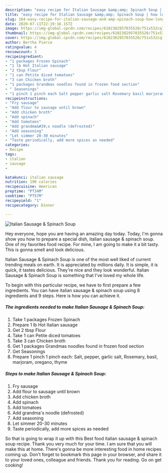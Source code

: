 ```yaml
---
description: "easy recipe for Italian Sausage &amp;amp; Spinach Soup | how long to bake Italian Sausage &amp;amp; Spinach Soup"
title: "easy recipe for Italian Sausage &amp;amp; Spinach Soup | how long to bake Italian Sausage &amp;amp; Spinach Soup"
slug: 164-easy-recipe-for-italian-sausage-and-amp-spinach-soup-how-long-to-bake-italian-sausage-and-amp-spinach-soup
date: 2020-07-11T22:19:16.157Z
image: https://img-global.cpcdn.com/recipes/6102382957035520/751x532cq70/italian-sausage-spinach-soup-recipe-main-photo.jpg
thumbnail: https://img-global.cpcdn.com/recipes/6102382957035520/751x532cq70/italian-sausage-spinach-soup-recipe-main-photo.jpg
cover: https://img-global.cpcdn.com/recipes/6102382957035520/751x532cq70/italian-sausage-spinach-soup-recipe-main-photo.jpg
author: Bertha Pierce
ratingvalue: 4
reviewcount: 3
recipeingredient:
- "1 packages Frozen Spinach"
- "1 lb Hot Italian sausage"
- "2 tbsp Flour"
- "1 can Petite diced tomatoes"
- "3 can Chicken broth"
- "1 packages Grandmas noodles found in frozen food section"
- " Seasonings"
- "1 pinch 1 pinch each Salt pepper garlic salt Rosemary basil marjoram oregano thyme"
recipeinstructions:
- "Fry sausage"
- "Add flour to sausage until brown"
- "Add chicken broth"
- "Add spinach"
- "Add tomatoes"
- "Add grandma&#39;s noodle (defrosted)"
- "Add seasoning"
- "Let simmer 20-30 minutes"
- "Taste periodically, add more spices as needed"
categories:
- Recipe
tags:
- italian
- sausage
- 

katakunci: italian sausage  
nutrition: 190 calories
recipecuisine: American
preptime: "PT34M"
cooktime: "PT57M"
recipeyield: "1"
recipecategory: Dinner

---
```



![Italian Sausage &amp; Spinach Soup](https://img-global.cpcdn.com/recipes/6102382957035520/751x532cq70/italian-sausage-spinach-soup-recipe-main-photo.jpg)

Hey everyone, hope you are having an amazing day today. Today, I'm gonna show you how to prepare a special dish, italian sausage &amp; spinach soup. One of my favorites food recipe. For mine, I am going to make it a bit tasty. This is gonna smell and look delicious.



Italian Sausage &amp; Spinach Soup is one of the most well liked of current trending meals on earth. It is appreciated by millions daily. It is simple, it is quick, it tastes delicious. They're nice and they look wonderful. Italian Sausage &amp; Spinach Soup is something that I've loved my whole life.


To begin with this particular recipe, we have to first prepare a few ingredients. You can have italian sausage &amp; spinach soup using 8 ingredients and 9 steps. Here is how you can achieve it.

<!--inarticleads1-->

##### The ingredients needed to make Italian Sausage &amp; Spinach Soup:

1. Take 1 packages Frozen Spinach
1. Prepare 1 lb Hot Italian sausage
1. Get 2 tbsp Flour
1. Take 1 can Petite diced tomatoes
1. Take 3 can Chicken broth
1. Get 1 packages Grandmas noodles found in frozen food section
1. Get  Seasonings
1. Prepare 1 pinch 1 pinch each: Salt, pepper, garlic salt, Rosemary, basil, marjoram, oregano, thyme




<!--inarticleads2-->

##### Steps to make Italian Sausage &amp; Spinach Soup:

1. Fry sausage
1. Add flour to sausage until brown
1. Add chicken broth
1. Add spinach
1. Add tomatoes
1. Add grandma&#39;s noodle (defrosted)
1. Add seasoning
1. Let simmer 20-30 minutes
1. Taste periodically, add more spices as needed




So that is going to wrap it up with this Best food italian sausage &amp; spinach soup recipe. Thank you very much for your time. I am sure that you will make this at home. There's gonna be more interesting food in home recipes coming up. Don't forget to bookmark this page in your browser, and share it to your loved ones, colleague and friends. Thank you for reading. Go on get cooking!
